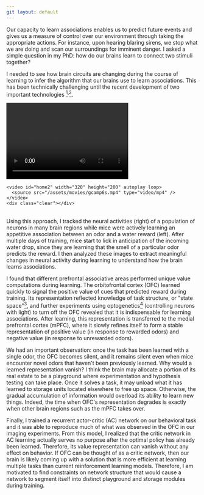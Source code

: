 ```yaml
---
git layout: default
---
```


Our capacity to learn associations enables us to predict future events and gives us a measure of control over our environment through taking the appropriate actions. For instance, upon hearing blaring sirens, we stop what we are doing and scan our surroundings for imminent danger. I asked a simple question in my PhD: how do our brains learn to connect two stimuli together?

I needed to see how brain circuits are changing during the course of learning to infer the algorithm that our brains use to learn associations. This has been technically challenging until the recent development of two important technologies [<sup>1</sup>](https://www.nature.com/articles/nature12354)<sup>,</sup>[<sup>2</sup>](https://www.nature.com/articles/nn.3329).

<div id="wrapper">
    <video id="home1" width="320" height="200" autoplay loop>
      <source src="/assets/movies/behavior.mp4" type="video/mp4" />
    </video>

    <video id="home2" width="320" height="200" autoplay loop>
      <source src="/assets/movies/gcamp6s.mp4" type="video/mp4" />
    </video>
    <div class="clear"></div>
</div>

<br/>
Using this approach, I tracked the neural activities (right) of a population of neurons in many brain regions while mice were actively learning an appetitive association between an odor and a water reward (left). After multiple days of training, mice start to lick in anticipation of the incoming water drop, since they are learning that the smell of a particular odor predicts the reward. I then analyzed these images to extract meaningful changes in neural activity during learning to understand how the brain learns associations.

I found that different prefrontal associative areas performed unique value computations during learning. The orbitofrontal cortex (OFC) learned quickly to signal the positive value of cues that predicted reward during training. Its representation reflected knowledge of task structure, or "state space"[<sup>3</sup>](https://www.sciencedirect.com/science/article/pii/S0896627313010398), and further experiments using optogenetics[<sup>4</sup>](https://www.nature.com/articles/nn1525) (controlling neurons with light) to turn off the OFC revealed that it is indispensable for learning associations. After learning, this representation is transferred to the medial prefrontal cortex (mPFC), where it slowly refines itself to form a stable representation of positive value (in response to rewarded odors) and negative value (in response to unrewarded odors).

We had an important observation: once the task has been learned with a single odor, the OFC becomes silent, and it remains silent even when mice encounter novel odors that haven't been previously learned. Why would a learned representation vanish? I think the brain may allocate a portion of its real estate to be a playground where experimentation and hypothesis testing can take place. Once it solves a task, it may unload what it has learned to storage units located elsewhere to free up space. Otherwise, the gradual accumulation of information would overload its ability to learn new things. Indeed, the time when OFC's representation degrades is exactly when other brain regions such as the mPFC takes over.

Finally, I trained a recurrent actor-critic (AC) network on our behavioral task and it was able to reproduce much of what was observed in the OFC in our imaging experiments. From this model, I realized that the critic network in AC learning actually serves no purpose after the optimal policy has already been learned. Therefore, its value representation can vanish without any effect on behavior. If OFC can be thought of as a critic network, then our brain is likely coming up with a solution that is more efficient at learning multiple tasks than current reinforcement learning models. Therefore, I am motivated to find constraints on network structure that would cause a network to segment itself into distinct playground and storage modules during training.

<!-- I then adapted this technology to

1. Genetically engineered calcium indicators that convert voltage into light. Instead of listening to waveforms, we directly visualize neural activity through changes in fluorescence. This allows us to track the neural activity of a large population of neurons across time.

2. Microendoscopic lenses. Brain regions thought to underlie associative learning are lodged deep within, and can't be imaged through any conventional methods that only scan the brain surface. But if we implant a lens through the cranium until it is directly on top of these regions, we can see what neurons below are doing. -->
